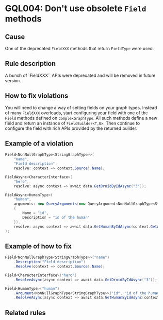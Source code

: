 # GQL004: Don't use obsolete `Field` methods

## Cause

One of the deprecated `FieldXXX` methods that return `FieldType` were used.

## Rule description

A bunch of `FieldXXX`` APIs were deprecated and will be removed in future version.

## How to fix violations

You will need to change a way of setting fields on your graph types. Instead of many `FieldXXX` overloads, start configuring your field with one of the `Field` methods defined on `ComplexGraphType`. All such methods define a new field and return an instance of `FieldBuilder<T,U>`. Then continue to configure the field with rich APIs provided by the returned builder.

## Example of a violation

```c#
Field<NonNullGraphType<StringGraphType>>(
    "name",
    "Field description",
    resolve: context => context.Source!.Name);

FieldAsync<CharacterInterface>(
    "hero",
    resolve: async context => await data.GetDroidByIdAsync("3"));

FieldAsync<HumanType>(
    "human",
    arguments: new QueryArguments(new QueryArgument<NonNullGraphType<StringGraphType>>
    {
        Name = "id",
        Description = "id of the human"
    }),
    resolve: async context => await data.GetHumanByIdAsync(context.GetArgument<string>("id"))
);
```

## Example of how to fix

```c#
Field<NonNullGraphType<StringGraphType>>("name")
    .Description("Field description")
    .Resolve(context => context.Source!.Name);

Field<CharacterInterface>("hero")
    .ResolveAsync(async context => await data.GetDroidByIdAsync("3"));

Field<HumanType>("human")
    .Argument<NonNullGraphType<StringGraphType>>("id", "id of the human")
    .ResolveAsync(async context => await data.GetHumanByIdAsync(context.GetArgument<string>("id")));

```

## Related rules
